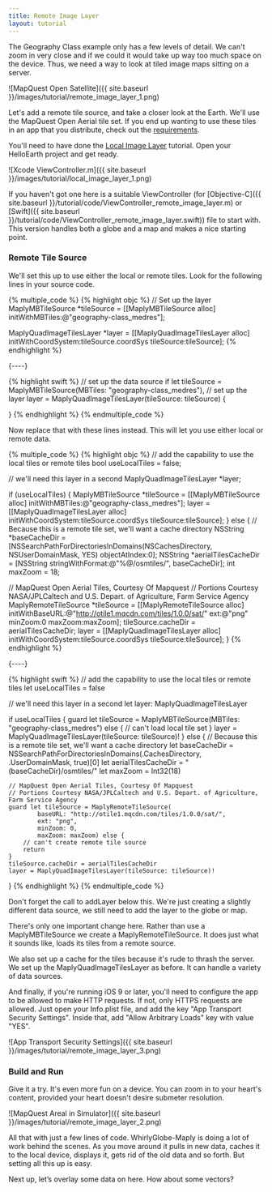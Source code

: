 ```yaml
---
title: Remote Image Layer
layout: tutorial
---
```


The Geography Class example only has a few levels of detail.  We can't zoom in very close and if we could it would take up way too much space on the device.  Thus, we need a way to look at tiled image maps sitting on a server.

![MapQuest Open Satellite]({{ site.baseurl }}/images/tutorial/remote_image_layer_1.png)

Let's add a remote tile source, and take a closer look at the Earth. We'll use the MapQuest Open Aerial tile set. If you end up wanting to use these tiles in an app that you distribute, check out the [requirements](http://developer.mapquest.com/web/products/open/map).

You'll need to have done the [Local Image Layer](local_image_tiles.html) tutorial.  Open your HelloEarth project and get ready.

![Xcode ViewController.m]({{ site.baseurl }}/images/tutorial/local_image_layer_1.png)

If you haven't got one here is a suitable ViewController (for [Objective-C]({{ site.baseurl }}/tutorial/code/ViewController_remote_image_layer.m) or [Swift]({{ site.baseurl }}/tutorial/code/ViewController_remote_image_layer.swift)) file to start with.  This version handles both a globe and a map and makes a nice starting point.

### Remote Tile Source

We'll set this up to use either the local or remote tiles. Look for the following lines in your source code.

{% multiple_code %}
  {% highlight objc %}
// Set up the layer
MaplyMBTileSource *tileSource = 
    [[MaplyMBTileSource alloc] initWithMBTiles:@"geography-­class_medres"];

MaplyQuadImageTilesLayer *layer = 
    [[MaplyQuadImageTilesLayer alloc] initWithCoordSystem:tileSource.coordSys 
                                      tileSource:tileSource];
  {% endhighlight %}

  {----}

  {% highlight swift %}
// set up the data source
if let tileSource = MaplyMBTileSource(MBTiles: "geography-class_medres"),
        // set up the layer
        layer = MaplyQuadImageTilesLayer(tileSource: tileSource) {

}
  {% endhighlight %}
{% endmultiple_code %}


Now replace that with these lines instead.  This will let you use either local or remote data.

{% multiple_code %}
  {% highlight objc %}
// add the capability to use the local tiles or remote tiles
bool useLocalTiles = false;

// we'll need this layer in a second
MaplyQuadImageTilesLayer *layer;

if (useLocalTiles)
{
  MaplyMBTileSource *tileSource = 
        [[MaplyMBTileSource alloc] initWithMBTiles:@"geography­-class_medres"];
  layer = [[MaplyQuadImageTilesLayer alloc] 
                initWithCoordSystem:tileSource.coordSys tileSource:tileSource];
} else {
  // Because this is a remote tile set, we'll want a cache directory
  NSString *baseCacheDir = 
    [NSSearchPathForDirectoriesInDomains(NSCachesDirectory, NSUserDomainMask, YES) 
            objectAtIndex:0];
  NSString *aerialTilesCacheDir = [NSString stringWithFormat:@"%@/osmtiles/",
                                                baseCacheDir];
  int maxZoom = 18;

  // MapQuest Open Aerial Tiles, Courtesy Of Mapquest
  // Portions Courtesy NASA/JPL­Caltech and U.S. Depart. of Agriculture, Farm Service Agency
  MaplyRemoteTileSource *tileSource = 
    [[MaplyRemoteTileSource alloc] 
            initWithBaseURL:@"http://otile1.mqcdn.com/tiles/1.0.0/sat/" 
            ext:@"png" minZoom:0 maxZoom:maxZoom];
  tileSource.cacheDir = aerialTilesCacheDir;
  layer = [[MaplyQuadImageTilesLayer alloc] 
            initWithCoordSystem:tileSource.coordSys tileSource:tileSource];
}
  {% endhighlight %}

  {----}

  {% highlight swift %}
// add the capability to use the local tiles or remote tiles
let useLocalTiles = false

// we'll need this layer in a second
let layer: MaplyQuadImageTilesLayer

if useLocalTiles {
    guard let tileSource = MaplyMBTileSource(MBTiles: "geography-class_medres") else {
        // can't load local tile set
    }
    layer = MaplyQuadImageTilesLayer(tileSource: tileSource)!
}
else {
    // Because this is a remote tile set, we'll want a cache directory
    let baseCacheDir = NSSearchPathForDirectoriesInDomains(.CachesDirectory, .UserDomainMask, true)[0]
    let aerialTilesCacheDir = "\(baseCacheDir)/osmtiles/"
    let maxZoom = Int32(18)

    // MapQuest Open Aerial Tiles, Courtesy Of Mapquest
    // Portions Courtesy NASA/JPL­Caltech and U.S. Depart. of Agriculture, Farm Service Agency
    guard let tileSource = MaplyRemoteTileSource(
            baseURL: "http://otile1.mqcdn.com/tiles/1.0.0/sat/",
            ext: "png",
            minZoom: 0, 
            maxZoom: maxZoom) else {
        // can't create remote tile source
        return
    }
    tileSource.cacheDir = aerialTilesCacheDir
    layer = MaplyQuadImageTilesLayer(tileSource: tileSource)!
}
  {% endhighlight %}
{% endmultiple_code %}

Don't forget the call to addLayer below this.  We're just creating a slightly different data source, we still need to add the layer to the globe or map.

There's only one important change here.  Rather than use a MaplyMBTileSource we create a MaplyRemoteTileSource.  It does just what it sounds like, loads its tiles from a remote source.

We also set up a cache for the tiles because it's rude to thrash the server.  We set up the MaplyQuadImageTilesLayer as before.  It can handle a variety of data sources.

And finally, if you're running iOS 9 or later, you'll need to configure the app to be allowed to make HTTP requests. If not, only HTTPS requests are allowed. Just open your Info.plist file, and add the key "App Transport Security Settings". Inside that, add "Allow Arbitrary Loads" key with value "YES".

![App Transport Security Settings]({{ site.baseurl }}/images/tutorial/remote_image_layer_3.png)


### Build and Run

Give it a try.  It's even more fun on a device. You can zoom in to your heart's content, provided your heart doesn't desire sub­meter resolution.

![MapQuest Areal in Simulator]({{ site.baseurl }}/images/tutorial/remote_image_layer_2.png)

All that with just a few lines of code.  WhirlyGlobe-Maply is doing a lot of work behind the scenes.  As you move around it pulls in new data, caches it to the local device, displays it, gets rid of the old data and so forth.  But setting all this up is easy.

Next up, let’s overlay some data on here.  How about some vectors?
